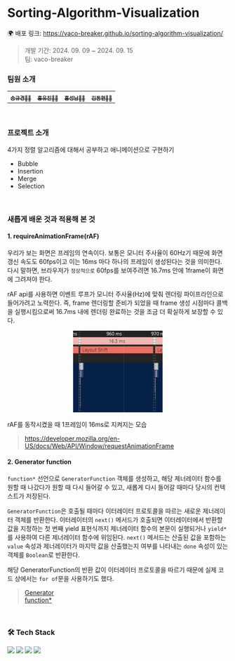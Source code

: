 # Sorting-Algorithm-Visualization

🌍 배포 링크: https://vaco-breaker.github.io/sorting-algorithm-visualization/

> 개발 기간: 2024. 09. 09 ~ 2024. 09. 15 <br/>
> 팀: vaco-breaker

### 팀원 소개

<table>
  <tbody>
    <tr>
      <td align="center"><a href="https://github.com/SsongQ-92" target="_blank">
      <sub><b>송규경🙋‍♂️</b></sub></a><br /></td>
      <td align="center"><a href="https://github.com/howyoujini" target="_blank">
      <sub><b>홍유진🙋‍♀️</b></sub></a><br /></td>
      <td align="center"><a href="https://github.com/Seongnam-si" target="_blank">
      <sub><b>홍성남🙋‍♂️</b></sub></a><br /></td>
      <td align="center"><a href="https://github.com/Frogman113" target="_blank">
      <sub><b>김동현🙋‍♂️</b></sub></a><br /></td>
    </tr>
  </tbody>
</table>

<br/>

### 프로젝트 소개

4가지 정렬 알고리즘에 대해서 공부하고 애니메이션으로 구현하기
- Bubble
- Insertion
- Merge
- Selection 

<br/>

### 새롭게 배운 것과 적용해 본 것

#### 1. requireAnimationFrame(rAF)

우리가 보는 화면은 프레임의 연속이다. 보통은 모니터 주사율이 60Hz기 때문에 화면 갱신 속도도 60fps이고 이는 16ms 마다 하나의 프레임이 생성된다는 것을 의미한다. 다시 말하면, 브라우저가 `정상적으로` 60fps를 보여주려면 16.7ms 안에 1frame이 화면에 그려져야 한다.

rAF api를 사용하면 이벤트 루프가 모니터 주사율(Hz)에 맞춰 렌더링 파이프라인으로 들어가려고 노력한다. 즉, frame 렌더링할 준비가 되었을 때 frame 생성 시점마다 콜백을 실행시킴으로써 16.7ms 내에 렌더링 완료하는 것을 조금 더 확실하게 보장할 수 있다.

<div align="center">
  <img src="./assets/images/rAF.png" />
</div>

rAF를 동작시켰을 때 1프레임이 16ms로 지켜지는 모습


> https://developer.mozilla.org/en-US/docs/Web/API/Window/requestAnimationFrame

#### 2. Generator function

`function*` 선언으로 `GeneratorFunction` 객체를 생성하고, 해당 제너레이터 함수를 원할 때 나갔다가 원할 때 다시 들어갈 수 있고, 새롭게 다시 들어갈 때마다 당시의 컨텍스트가 저장된다.

`GeneratorFunction`은 호출될 때마다 이터레이터 프로토콜을 따르는 새로운 제너레이터 객체를 반환한다. 이터레이터의 `next()` 메서드가 호출되면 이터레이터에서 반환할 값을 지정하는 첫 번째 yield 표현식까지 제너레이터 함수의 본문이 실행되거나 `yield*`를 사용하여 다른 제너레이터 함수에 위임된다. `next()` 메서드는 산출된 값을 포함하는 `value` 속성과 제너레이터가 마지막 값을 산출했는지 여부를 나타내는 `done` 속성이 있는 객체를 `Boolean`로 반환한다. 

해당 GeneratorFunction의 반환 값이 이터레이터 프로토콜을 따르기 때문에 실제 코드 상에서는 `for of`문을 사용하기도 했다.

> [Generator](https://developer.mozilla.org/en-US/docs/Web/JavaScript/Reference/Global_Objects/Generator) <br/>
> [function*](https://developer.mozilla.org/en-US/docs/Web/JavaScript/Reference/Statements/function*)

<br/>

### 🛠 Tech Stack

<div align="left">
  <img src="https://img.shields.io/badge/html-E34F26?style=for-the-badge&logo=html5&logoColor=white">
  <img src="https://img.shields.io/badge/css-1572B6?style=for-the-badge&logo=css3&logoColor=white">
  <img src="https://img.shields.io/badge/javascript-F7DF1E?style=for-the-badge&logo=javascript&logoColor=white">
  <img src="https://img.shields.io/badge/prettier-F7B93E?style=for-the-badge&logo=prettier&logoColor=white">
</div>